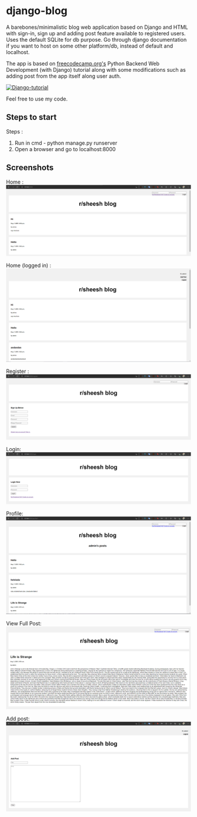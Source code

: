 # django-blog
A barebones/minimalistic blog web application based on Django and HTML with sign-in, sign up and adding post feature available to registered users. Uses the default SQLite for db purpose. Go through django documentation if you want to host on some other platform/db, instead of default and localhost.

The app is based on [freecodecamp.org's](freecodecamp.org) Python Backend Web Development (with Django) tutorial along with some modifications such as adding post from the app itself along user auth.


[![Django-tutorial](https://www.youtube.com/watch?v=jBzwzrDvZ18/0.jpg)](http://www.youtube.com/watch?v=jBzwzrDvZ18 "Python Backend Web Development (with Django)")

Feel free to use my code.

## Steps to start

Steps :
1. Run in cmd - python manage.py runserver
2. Open a browser and go to localhost:8000

## Screenshots

Home :
![home](https://github.com/baasitsharief/django-blog/blob/main/screenshots/home.PNG)

Home (logged in) :
![home-logged-in](https://github.com/baasitsharief/django-blog/blob/main/screenshots/home-logged-in.PNG)

Register :
![register](https://github.com/baasitsharief/django-blog/blob/main/screenshots/register.PNG)

Login:
![login](https://github.com/baasitsharief/django-blog/blob/main/screenshots/login-png.PNG)

Profile:
![profile](https://github.com/baasitsharief/django-blog/blob/main/screenshots/profile-page.PNG)

View Full Post:
![post](https://github.com/baasitsharief/django-blog/blob/main/screenshots/post.PNG)

Add post:
![add-post](https://github.com/baasitsharief/django-blog/blob/main/screenshots/add_post.PNG)

